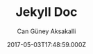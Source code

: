 ---
title: Jekyll Doc
github: https://github.com/aksakalli/jekyll-doc-theme
demo: https://aksakalli.github.io/jekyll-doc-theme
author: Can Güney Aksakalli
ssg:
  - Jekyll
cms:
  - Markdown
date: 2017-05-03T17:48:59.000Z
description: Jekyll theme for creating project documentation websites
draft: true
publish_date: '2017-05-03T17:48:59Z'
update_date: '2022-06-22T22:24:01Z'
github_star: 249
github_fork: 237
---